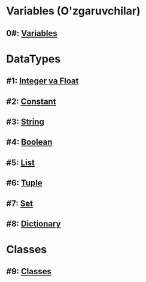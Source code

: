 # Variables (O'zgaruvchilar)

## **0#:** [Variables](./TUTORIALS/SECTIONS/variables/variables.html)

# DataTypes

## **#1:** [Integer va Float](./TUTORIALS/SECTIONS/data_types/numbers.html)

## **#2:** [Constant](./TUTORIALS/SECTIONS/data_types/constant.html)

## **#3:** [String](./TUTORIALS/SECTIONS/data_types/string.html)

## **#4:** [Boolean](./TUTORIALS/SECTIONS/data_types/boolean.html)

## **#5:** [List](./TUTORIALS/SECTIONS/data_types/list.html)

## **#6:** [Tuple](./TUTORIALS/SECTIONS/data_types/tuple.html)

## **#7:** [Set](./TUTORIALS/SECTIONS/data_types/set.html)

## **#8:** [Dictionary](./TUTORIALS/SECTIONS/data_types/dictionary.html)


# Classes

## **#9:** [Classes](./TUTORIALS/SECTIONS/classes/classes.html)
<!-- ## **#2:** [Boolean](./tutorial_2.html)

## **#3:** [Shart ifodalari](./tutorial_3.html)

 ## Kitoblar tarjimasi

1. [Python Crash Course](https://martianvenusian.github.io/python-crash-course/)

2. Python Cookbook -->
